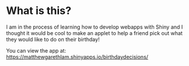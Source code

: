 # What is this?

I am in the process of learning how to develop webapps with Shiny and I
thought it would be cool to make an applet to help a friend pick out
what they would like to do on their birthday!

You can view the app at:
<https://matthewgarethlam.shinyapps.io/birthdaydecisions/>

